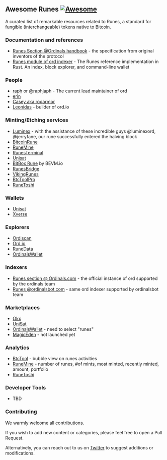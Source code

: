 ## Awesome Runes [![Awesome](https://cdn.rawgit.com/sindresorhus/awesome/d7305f38d29fed78fa85652e3a63e154dd8e8829/media/badge.svg)](https://github.com/jade98-io/awesome-runes)

A curated list of remarkable resources related to Runes, a standard for fungible (interchangeable) tokens native to Bitcoin.

### Documentation and references

* [Runes Section @Ordinals handbook](https://docs.ordinals.com/runes.html) - the specification from original inventors of the protocol
* [Runes module of ord indexer](https://github.com/ordinals/ord/blob/master/src/runes.rs) - The Runes reference implementation in Rust. An index, block explorer, and command-line wallet

### People

* [raph](https://twitter.com/raphjaph) or @raphjaph - The current lead maintainer of ord
* [erin](https://twitter.com/realizingerin)
* [Casey aka rodarmor](https://twitter.com/rodarmor)
* [Leonidas](https://twitter.com/LeonidasNFT) - builder of ord.io

### Minting/Etching services

* [Luminex](https://luminex.io/runes/mint) - with the assistance of these incredible guys @luminexord, @jerryfane,  our rune successfully entered the halving block
* [BitcoinRune](https://www.runebtc.xyz/runes)
* [RuneMine](https://app.runemine.com/etch)
* [RunesTerminal](https://etch.runesterminal.io/)
* [Unisat](https://unisat.io/runes/inscribe)
* [BitBox Rune](https://bitbox-runes.bevm.io/rune) by BEVM.io
* [RunesBridge](https://runes.runesbridge.xyz/)
* [VikingRunes](https://vikingrunes.io/runesPump)
* [BtcToolPro](https://www.btctool.pro/runes)
* [RuneToshi](https://runetoshi.com/etch)


### Wallets

* [Unisat](https://unisat.io/download)
* [Xverse](https://www.xverse.app/runes-wallet)


### Explorers

* [Ordiscan](https://ordiscan.com/runes)
* [Ord.io](https://www.ord.io/runes)
* [RuneData](https://runedata.io/)
* [OrdinalsWallet](https://ordinalswallet.com/)

### Indexers

* [Runes section @ Ordinals.com](https://ordinals.com/runes) - the official instance of ord supported by the ordinals team
* [Runes @ordinalsbot.com](https://explorer.ordinalsbot.com/runes) - same ord indexer supported by ordinalsbot team

### Marketplaces

* [Okx](https://www.okx.com/ru/web3/marketplace/runes)
* [UniSat](https://unisat.io/runes/market)
* [OrdinalsWallet](https://ordinalswallet.com/collect?c=rune-&s=VolumeWeekDesc) - need to select "runes"
* [MagicEden](https://magiceden.io/ordinals/runes) - not launched yet

### Analytics

* [BtcTool](https://www.btctool.pro/hot-mint) - bubble view on runes activities
* [RuneMine](https://app.runemine.com/rune) - number of runes, #of mints, most minted, recently minted, amount, portfolio
* [RuneToshi](https://runetoshi.com/analytics)

### Developer Tools

* TBD

### Contributing

We warmly welcome all contributions.

If you wish to add new content or categories, please feel free to open a Pull Request.

Alternatively, you can reach out to us on [Twitter](https://x.com/jade_ordinals) to suggest additions or modifications.
